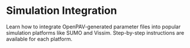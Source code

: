 
# Simulation Integration

Learn how to integrate OpenPAV-generated parameter files into popular simulation platforms like SUMO and Vissim. Step-by-step instructions are available for each platform.
